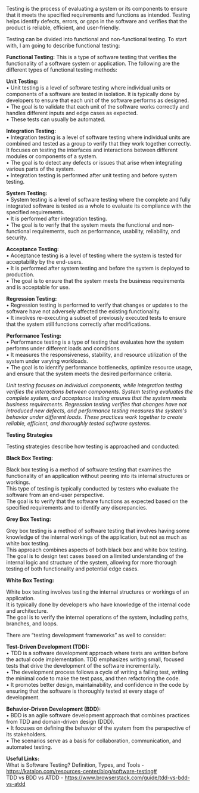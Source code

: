   
Testing is the process of evaluating a system or its components to ensure that it meets the specified requirements and functions as intended. Testing helps identify defects, errors, or gaps in the software and verifies that the product is reliable, efficient, and user-friendly.  

Testing can be divided into functional and non-functional testing. To start with, I am going to describe functional testing:   
  
**Functional Testing:** This is a type of software testing that verifies the functionality of a software system or application. The following are the different types of functional testing methods:  
  
**Unit Testing:**  
•  Unit testing is a level of software testing where individual units or components of a software are tested in isolation. It is typically done by developers to ensure that each unit of the software performs as designed.  
•  The goal is to validate that each unit of the software works correctly and handles different inputs and edge cases as expected.  
•  These tests can usually be automated.  

**Integration Testing:**  
•  Integration testing is a level of software testing where individual units are combined and tested as a group to verify that they work together correctly. It focuses on testing the interfaces and interactions between different modules or components of a system.  
•  The goal is to detect any defects or issues that arise when integrating various parts of the system.  
•  Integration testing is performed after unit testing and before system testing.  

**System Testing:**  
•  System testing is a level of software testing where the complete and fully integrated software is tested as a whole to evaluate its compliance with the specified requirements.  
•  It is performed after integration testing.  
•  The goal is to verify that the system meets the functional and non-functional requirements, such as performance, usability, reliability, and security.  

**Acceptance Testing:**  
•  Acceptance testing is a level of testing where the system is tested for acceptability by the end-users.   
•  It is performed after system testing and before the system is deployed to production.  
•  The goal is to ensure that the system meets the business requirements and is acceptable for use.  

**Regression Testing:**  
•  Regression testing is performed to verify that changes or updates to the software have not adversely affected the existing functionality.  
•  It involves re-executing a subset of previously executed tests to ensure that the system still functions correctly after modifications.  

**Performance Testing:**  
•  Performance testing is a type of testing that evaluates how the system performs under different loads and conditions.  
•  It measures the responsiveness, stability, and resource utilization of the system under varying workloads.  
•  The goal is to identify performance bottlenecks, optimize resource usage, and ensure that the system meets the desired performance criteria.  

*Unit testing focuses on individual components, while integration testing verifies the interactions between components. System testing evaluates the complete system, and acceptance testing ensures that the system meets business requirements. Regression testing verifies that changes have not introduced new defects, and performance testing measures the system's behavior under different loads. These practices work together to create reliable, efficient, and thoroughly tested software systems.*  
  
**Testing Strategies**  
  
Testing strategies describe how testing is approached and conducted:  
  
**Black Box Testing:**  
  
Black box testing is a method of software testing that examines the functionality of an application without peering into its internal structures or workings.  
This type of testing is typically conducted by testers who evaluate the software from an end-user perspective.  
The goal is to verify that the software functions as expected based on the specified requirements and to identify any discrepancies.  

**Grey Box Testing:**  
 
Grey box testing is a method of software testing that involves having some knowledge of the internal workings of the application, but not as much as white box testing.  
This approach combines aspects of both black box and white box testing.  
The goal is to design test cases based on a limited understanding of the internal logic and structure of the system, allowing for more thorough testing of both functionality and potential edge cases.  

**White Box Testing:**  
  
White box testing involves testing the internal structures or workings of an application.  
It is typically done by developers who have knowledge of the internal code and architecture.  
The goal is to verify the internal operations of the system, including paths, branches, and loops.  
  
There are “testing development frameworks” as well to consider:  

**Test-Driven Development (TDD):**  
•  TDD is a software development approach where tests are written before the actual code implementation. TDD emphasizes writing small, focused tests that drive the development of the software incrementally.  
•  The development process follows a cycle of writing a failing test, writing the minimal code to make the test pass, and then refactoring the code.  
•  It promotes better design, maintainability, and confidence in the code by ensuring that the software is thoroughly tested at every stage of development.  

**Behavior-Driven Development (BDD):**  
•  BDD is an agile software development approach that combines practices from TDD and domain-driven design (DDD).  
•  It focuses on defining the behavior of the system from the perspective of its stakeholders.  
•  The scenarios serve as a basis for collaboration, communication, and automated testing.  
  
  
**Useful Links:**  
What is Software Testing? Definition, Types, and Tools - https://katalon.com/resources-center/blog/software-testing#  
TDD vs BDD vs ATDD - https://www.browserstack.com/guide/tdd-vs-bdd-vs-atdd
